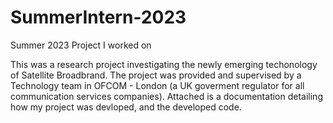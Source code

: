 # SummerIntern-2023
Summer 2023 Project I worked on

This was a research project investigating the newly emerging techonology of Satellite Broadbrand. 
The project was provided and supervised by a Technology team in OFCOM - London (a UK goverment regulator for all communication services companies).
Attached is a documentation detailing how my project was devloped, and the developed code.
